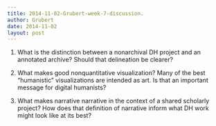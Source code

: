 ```yaml
---
title: 2014-11-02-Grubert-week-7-discussion.
author: Grubert
date: 2014-11-02
layout: post
---
```

1) What is the distinction between a nonarchival DH project and an annotated archive? Should that delineation be clearer?

2) What makes good nonquantitative visualization? Many of the best “humanistic” visualizations are intended as art. Is that an important message for digital humanists? 

3) What makes narrative narrative in the context of a shared scholarly project? How does that definition of narrative inform what DH work might look like at its best?

